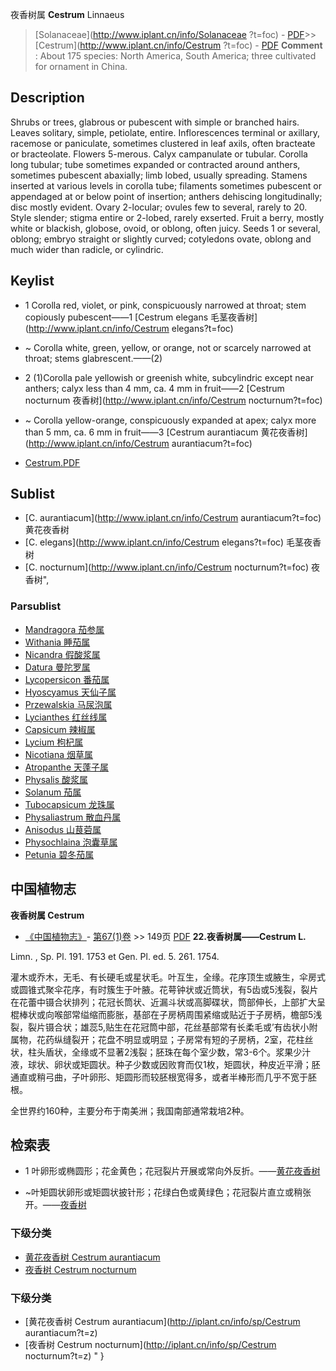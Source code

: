 夜香树属 **Cestrum** Linnaeus

> [Solanaceae](http://www.iplant.cn/info/Solanaceae ?t=foc) - [PDF](http://iplant.cn/foc/pdf/Solanaceae.pdf)>>[Cestrum](http://www.iplant.cn/info/Cestrum ?t=foc) - [PDF](http://www.iplant.cn/foc/pdf/Cestrum.pdf)
> **Comment** : 
> About 175 species: North America, South America; three cultivated for ornament in China.

## Description

Shrubs or trees, glabrous or pubescent with simple or branched hairs. Leaves solitary, simple, petiolate, entire. Inflorescences terminal or axillary, racemose or paniculate, sometimes clustered in leaf axils, often bracteate or bracteolate. Flowers 5-merous. Calyx campanulate or tubular. Corolla long tubular; tube sometimes expanded or contracted around anthers, sometimes pubescent abaxially; limb lobed, usually spreading. Stamens inserted at various levels in corolla tube; filaments sometimes pubescent or appendaged at or below point of insertion; anthers dehiscing longitudinally; disc mostly evident. Ovary 2-locular; ovules few to several, rarely to 20. Style slender; stigma entire or 2-lobed, rarely exserted. Fruit a berry, mostly white or blackish, globose, ovoid, or oblong, often juicy. Seeds 1 or several, oblong; embryo straight or slightly curved; cotyledons ovate, oblong and much wider than radicle, or cylindric.
## Keylist

* 1 Corolla red, violet, or pink, conspicuously narrowed at throat; stem copiously pubescent——1  [Cestrum elegans 毛茎夜香树](http://www.iplant.cn/info/Cestrum elegans?t=foc)
* ~ Corolla white, green, yellow, or orange, not or scarcely narrowed at throat; stems glabrescent.——(2)

* 2 (1)Corolla pale yellowish or greenish white, subcylindric except near anthers; calyx less than 4 mm, ca. 4 mm in fruit——2  [Cestrum nocturnum 夜香树](http://www.iplant.cn/info/Cestrum nocturnum?t=foc)
* ~ Corolla yellow-orange, conspicuously expanded at apex; calyx more than 5 mm, ca. 6 mm in fruit——3  [Cestrum aurantiacum 黄花夜香树](http://www.iplant.cn/info/Cestrum aurantiacum?t=foc)
* [Cestrum.PDF](http://iplant.cn/foc/pdf/Cestrum.pdf)

## Sublist

* [C.  aurantiacum](http://www.iplant.cn/info/Cestrum aurantiacum?t=foc)
 黄花夜香树
* [C.  elegans](http://www.iplant.cn/info/Cestrum elegans?t=foc)
 毛茎夜香树
* [C.  nocturnum](http://www.iplant.cn/info/Cestrum nocturnum?t=foc) 夜香树",

### Parsublist

* [Mandragora  茄参属](http://www.iplant.cn/info/Mandragora?t=foc)
* [Withania  睡茄属](http://www.iplant.cn/info/Withania?t=foc)
* [Nicandra  假酸浆属](http://www.iplant.cn/info/Nicandra?t=foc)
* [Datura  曼陀罗属](http://www.iplant.cn/info/Datura?t=foc)
* [Lycopersicon  番茄属](http://www.iplant.cn/info/Lycopersicon?t=foc)
* [Hyoscyamus  天仙子属](http://www.iplant.cn/info/Hyoscyamus?t=foc)
* [Przewalskia  马尿泡属](http://www.iplant.cn/info/Przewalskia?t=foc)
* [Lycianthes  红丝线属](http://www.iplant.cn/info/Lycianthes?t=foc)
* [Capsicum  辣椒属](http://www.iplant.cn/info/Capsicum?t=foc)
* [Lycium  枸杞属](http://www.iplant.cn/info/Lycium?t=foc)
* [Nicotiana  烟草属](http://www.iplant.cn/info/Nicotiana?t=foc)
* [Atropanthe  天蓬子属](http://www.iplant.cn/info/Atropanthe?t=foc)
* [Physalis  酸浆属](http://www.iplant.cn/info/Physalis?t=foc)
* [Solanum  茄属](http://www.iplant.cn/info/Solanum?t=foc)
* [Tubocapsicum  龙珠属](http://www.iplant.cn/info/Tubocapsicum?t=foc)
* [Physaliastrum  散血丹属](http://www.iplant.cn/info/Physaliastrum?t=foc)
* [Anisodus  山茛菪属](http://www.iplant.cn/info/Anisodus?t=foc)
* [Physochlaina  泡囊草属](http://www.iplant.cn/info/Physochlaina?t=foc)
* [Petunia  碧冬茄属](http://www.iplant.cn/info/Petunia?t=foc)

## 中国植物志

**夜香树属 Cestrum**

* [《中国植物志》](http://www.iplant.cn/frps)- [第67(1)卷](http://www.iplant.cn/frps/vol/67(1)) >> 149页 [PDF](http://www.iplant.cn/frps/pdf/67(1)/149y.pdf)
**22.夜香树属——Cestrum L.**

Limn. , Sp. Pl. 191. 1753 et Gen. Pl. ed. 5. 261. 1754.

灌木或乔木，无毛、有长硬毛或星状毛。叶互生，全缘。花序顶生或腋生，伞房式或圆锥式聚伞花序，有时簇生于叶腋。花萼钟状或近筒状，有5齿或5浅裂，裂片在花蕾中镊合状排列；花冠长筒状、近漏斗状或高脚碟状，筒部伸长，上部扩大呈棍棒状或向喉部常缢缩而膨胀，基部在子房柄周围紧缩或贴近于子房柄，檐部5浅裂，裂片镊合状；雄蕊5,贴生在花冠筒中部，花丝基部常有长柔毛或’有齿状小附属物，花药纵缝裂开；花盘不明显或明显；子房常有短的子房柄，2室，花柱丝状，柱头盾状，全缘或不显著2浅裂；胚珠在每个室少数，常3-6个。浆果少汁液，球状、卵状或矩圆状。种子少数或因败育而仅1枚，矩圆状，种皮近平滑；胚通直或稍弓曲，子叶卵形、矩圆形而较胚根宽得多，或者半棒形而几乎不宽于胚根。

全世界约160种，主要分布于南美洲；我国南部通常栽培2种。

## 检索表

* 1 叶卵形或椭圆形；花金黄色；花冠裂片开展或常向外反折。——[黄花夜香树](Cestrum-aurantiacum-黄花夜香树.md)

* ~叶矩圆状卵形或矩圆状披针形；花绿白色或黄绿色；花冠裂片直立或稍张开。——[夜香树](Cestrum-nocturnum-夜香树.md)

### 下级分类
* [黄花夜香树  Cestrum aurantiacum](Cestrum-aurantiacum-黄花夜香树.md)
* [夜香树  Cestrum nocturnum](Cestrum-nocturnum-夜香树.md)

### 下级分类
* [黄花夜香树  Cestrum aurantiacum](http://iplant.cn/info/sp/Cestrum aurantiacum?t=z)
* [夜香树  Cestrum nocturnum](http://iplant.cn/info/sp/Cestrum nocturnum?t=z)
"
}